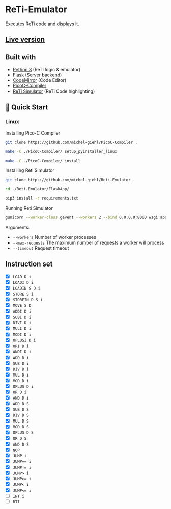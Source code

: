 # ReTi-Emulator

Executes ReTi code and displays it.

## [Live version](https://reti.gim.one/)

## Built with

* [Python 3](https://python.org/) (ReTi logic & emulator)
* [Flask](https://flask.palletsprojects.com/en/2.0.x/) (Server backend)
* [CodeMirror](https://codemirror.net/) (Code Editor)
* [PicoC-Compiler](https://github.com/matthejue/PicoC-Compiler)
* [ReTi Simulator](http://reti.agrafix.net) (ReTi Code highlighting)

## 🚀 Quick Start

### Linux

Installing Pico-C Compiler
```sh
git clone https://github.com/michel-giehl/PicoC-Compiler .
```

```sh
make -C ./PicoC-Compiler/ setup_pyinstaller_linux
```

```sh
make -C ./PicoC-Compiler/ install
```

Installing Reti Simulator
```sh
git clone https://github.com/michel-giehl/Reti-Emulator .
```

```sh
cd ./Reti-Emulator/FlaskApp/
```

```sh
pip3 install -r requirements.txt
```

Running Reti Simulator

```sh
gunicorn --worker-class gevent --workers 2 --bind 0.0.0.0:8000 wsgi:app --max-requests 10000 --timeout 5 --keep-alive 5 --log-level info
```

Arguments:
- `--workers` Number of worker processes
- `--max-requests` The maximum number of requests a worker will process
- `--timeout` Request timeout


## Instruction set
- [x] `LOAD D i`
- [x] `LOADI D i`
- [x] `LOADIN S D i`
- [x] `STORE S i`
- [x] `STOREIN D S i`
- [x] `MOVE S D`
- [x] `ADDI D i`
- [x] `SUBI D i`
- [x] `DIVI D i`
- [x] `MULI D i`
- [x] `MODI D i`
- [x] `OPLUSI D i`
- [x] `ORI D i`
- [x] `ANDI D i`
- [x] `ADD D i`
- [x] `SUB D i`
- [x] `DIV D i`
- [x] `MUL D i`
- [x] `MOD D i`
- [x] `OPLUS D i`
- [x] `OR D i`
- [x] `AND D i`
- [x] `ADD D S`
- [x] `SUB D S`
- [x] `DIV D S`
- [x] `MUL D S`
- [x] `MOD D S`
- [x] `OPLUS D S`
- [x] `OR D S`
- [x] `AND D S`
- [x] `NOP`
- [x] `JUMP i`
- [x] `JUMP== i`
- [x] `JUMP!= i`
- [x] `JUMP> i`
- [x] `JUMP>= i`
- [x] `JUMP< i`
- [x] `JUMP<= i`
- [ ] `INT i`
- [ ] `RTI`